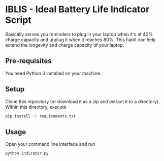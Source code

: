 # IBLIS - Ideal Battery Life Indicator Script

Basically serves you reminders to plug in your laptop when it's at 40% charge capacity and unplug it when it reaches 80%. This habit can help extend the longevity and charge capacity of your laptop.

## Pre-requisites

You need Python 3 installed on your machine.

## Setup

Clone this repository (or download it as a zip and extract it to a directory).
Within this directory, execute

```bash
pip install -r requirements.txt
```

## Usage

Open your command line interface and run

```bash
python indicator.py
```
